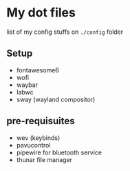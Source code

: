 # My dot files

list of my config stuffs on `./config` folder

## Setup

* fontawesome6
* wofi
* waybar
* labwc
* sway (wayland compositor)


## pre-requisuites

* wev (keybinds)
* pavucontrol
* pipewire for bluetooth service
* thunar file manager

